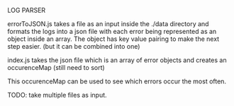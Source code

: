 LOG PARSER


errorToJSON.js takes a file as an input inside the ./data directory and formats the logs into a json file with each error being represented
as an object inside an array. The object has key value pairing to make the next step easier. (but it can be combined into one)


index.js takes the json file which is an array of error objects and creates an occurenceMap (still need to sort)



This occurenceMap can be used to see which errors occur the most often.


TODO: take multiple files as input.